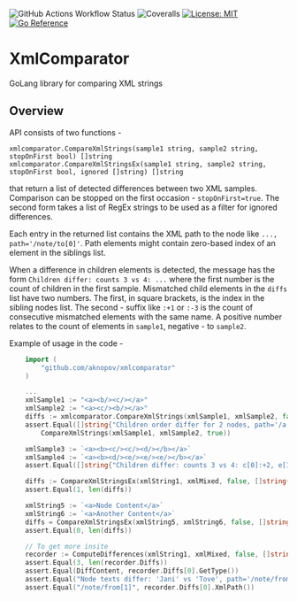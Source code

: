 ![GitHub Actions Workflow Status](https://img.shields.io/github/actions/workflow/status/aknopov/xml-comparator/go.yml)
![Coveralls](https://img.shields.io/coverallsCoverage/github/aknopov/xml-comparator)
[![License: MIT](https://img.shields.io/badge/License-MIT-blue.svg)](https://opensource.org/licenses/MIT)
[![Go Reference](https://pkg.go.dev/badge/google.golang.org/xmlcomparator.svg)](https://pkg.go.dev/github.com/aknopov/xmlcomparator)

# XmlComparator

GoLang library for comparing XML strings

## Overview

API consists of two functions - 
```
xmlcomparator.CompareXmlStrings(sample1 string, sample2 string, stopOnFirst bool) []string
xmlcomparator.CompareXmlStringsEx(sample1 string, sample2 string, stopOnFirst bool, ignored []string) []string
```
that return a list of detected differences between two XML samples. Comparison can be stopped on the first occasion - `stopOnFirst=true`. The second form takes a list of RegEx strings to be used as a filter for ignored differences.

Each entry in the returned list contains the XML path to the node like  `..., path='/note/to[0]'`. Path elements might contain zero-based index of an element in the siblings list.

When a difference in children elements is detected, the message has the form `Children differ: counts 3 vs 4: ...` where the first number is the count of children in the first sample.
Mismatched child elements in the `diffs` list have two numbers. The first, in square brackets, is the index in the sibling nodes list.
The second - suffix like `:+1` or `:-3` is the count of consecutive mismatched elements with the same name. A positive number relates to the count of elements in `sample1`, negative - to `sample2`.

Example of usage in the code -
```go
    import (
        "github.com/aknopov/xmlcomparator"
    )

    ...
    xmlSample1 := "<a><b/><c/></a>"
    xmlSample2 := "<a><c/><b/></a>"
    diffs := xmlcomparator.CompareXmlStrings(xmlSample1, xmlSample2, false)
    assert.Equal([]string{"Children order differ for 2 nodes, path='/a'"},
        CompareXmlStrings(xmlSample1, xmlSample2, true))

    xmlSample3 := `<a><b><c/><c/><d/></b></a>`
    xmlSample4 := `<a><b><d/><e/><e/><e/></b></a>`
    assert.Equal([]string{"Children differ: counts 3 vs 4: c[0]:+2, e[1]:-3, path='/a/b'"}, CompareXmlStrings(xmlSample3, xmlSample4, false))

    diffs := CompareXmlStringsEx(xmlString1, xmlMixed, false, []string{`Node texts differ: '.+' vs '.+'`})
    assert.Equal(1, len(diffs))

    xmlString5 := `<a>Node Content</a>`
    xmlString6 := `<a>Another Content</a>`
    diffs = CompareXmlStringsEx(xmlString5, xmlString6, false, []string{`Node textsNodes test differ: '.+' vs '.+'`})
    assert.Equal(0, len(diffs))

    // To get more insite
    recorder := ComputeDifferences(xmlString1, xmlMixed, false, []string{})
    assert.Equal(3, len(recorder.Diffs))
    assert.Equal(DiffContent, recorder.Diffs[0].GetType())
    assert.Equal("Node texts differ: 'Jani' vs 'Tove', path='/note/from[1]'", recorder.Diffs[0].DescribeDiff())
    assert.Equal("/note/from[1]", recorder.Diffs[0].XmlPath())
```
